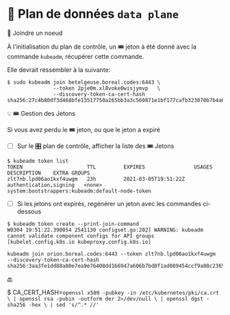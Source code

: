 # :abacus: Plan de données `data plane` 

:round_pushpin: Joindre un noeud 

À l'initialisation du plan de contrôle, un :tickets: jeton à été donné avec la commande `kubeadm`, récupérer cette commande.

Elle devrait ressembler à la suivante:

```
$ sudo kubeadm join betelgeuse.boreal.codes:6443 \
               --token 2pje0m.xl8voke0wisjymvp   \
               --discovery-token-ca-cert-hash sha256:27c4b80df3d468bfe13517750a265bb3a3c560871e1bf177cafb323070b7b4a6
```

:bulb: :tickets: Gestion des Jetons

Si vous avez perdu le :tickets: jeton, ou que le jeton a expiré

- [ ] Sur le :control_knobs: plan de contrôle, afficher la liste des :tickets: Jetons

```
$ kubeadm token list
TOKEN                     TTL         EXPIRES                USAGES                   DESCRIPTION    EXTRA GROUPS
zlt7nb.lpd06ao1kxf4uwgm   23h         2021-03-05T19:51:22Z   authentication,signing   <none>         system:bootstrappers:kubeadm:default-node-token
```

- [ ] Si les jetons ont expirés, regénérer un jeton avec les commandes ci-dessous

```
$ kubeadm token create --print-join-command
W0304 19:51:22.390054 2541130 configset.go:202] WARNING: kubeadm cannot validate component configs for API groups [kubelet.config.k8s.io kubeproxy.config.k8s.io]

kubeadm join orion.boreal.codes:6443 --token zlt7nb.lpd06ao1kxf4uwgm     --discovery-token-ca-cert-hash sha256:3aa3fe1dd88a80e7ea9e76408dd166947a606b7bd0f1ad089454ccf9a80c2365 
```

[:back:](../#abacus-les-plan-de-données-data-plane)


$ CA_CERT_HASH=`openssl x509 -pubkey -in /etc/kubernetes/pki/ca.crt \
    | openssl rsa -pubin -outform der 2>/dev/null \
    | openssl dgst -sha256 -hex \
    | sed 's/^.* //'`
